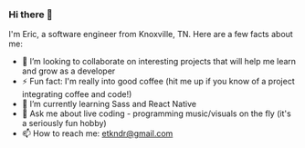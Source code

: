 ### Hi there 👋

I'm Eric, a software engineer from Knoxville, TN. Here are a few facts about me:

- 👯 I’m looking to collaborate on interesting projects that will help me learn and grow as a developer
- ⚡ Fun fact: I'm really into good coffee (hit me up if you know of a project integrating coffee and code!)
- 🌱 I’m currently learning Sass and React Native
- 💬 Ask me about live coding - programming music/visuals on the fly (it's a seriously fun hobby)
- 📫 How to reach me: etkndr@gmail.com
